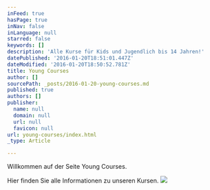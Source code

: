 ```yaml
---
inFeed: true
hasPage: true
inNav: false
inLanguage: null
starred: false
keywords: []
description: 'Alle Kurse für Kids und Jugendlich bis 14 Jahren!'
datePublished: '2016-01-20T18:51:01.447Z'
dateModified: '2016-01-20T18:50:52.781Z'
title: Young Courses
author: []
sourcePath: _posts/2016-01-20-young-courses.md
published: true
authors: []
publisher:
  name: null
  domain: null
  url: null
  favicon: null
url: young-courses/index.html
_type: Article

---
```

Willkommen auf der Seite Young Courses. 

Hier finden Sie alle Informationen zu unseren Kursen.
![](https://the-grid-user-content.s3-us-west-2.amazonaws.com/2da4163e-f26d-481a-a8e3-9a3064468531.jpg)